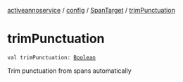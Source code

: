 [activeannoservice](../../index.md) / [config](../index.md) / [SpanTarget](index.md) / [trimPunctuation](./trim-punctuation.md)

# trimPunctuation

`val trimPunctuation: `[`Boolean`](https://kotlinlang.org/api/latest/jvm/stdlib/kotlin/-boolean/index.html)

Trim punctuation from spans automatically

